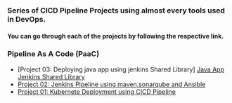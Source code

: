 ### Series of CICD Pipeline Projects using almost every tools used in DevOps.

#### You can go through each of the projects by following the respective link.

### Pipeline As A Code (PaaC)

- [Project 03: Deploying java app using jenkins Shared Library]
      [Java App](https://github.com/saeedalig/java_app.git)
      [Jenkins Shared Library](https://github.com/saeedalig/jenkins_shared_lib.git)
- [Project 02: Jenkins Pipeline using maven,sonarqube and Ansible](https://github.com/saeedalig/Jenkins-Pipeline-using-maven-sonarqube-and-ansible.git)
- [Project 01: Kubernete Deployment using CICD Pipeline](https://github.com/saeedalig/Kubernetes-Deployment-using-CICD-Pipeline.git)
